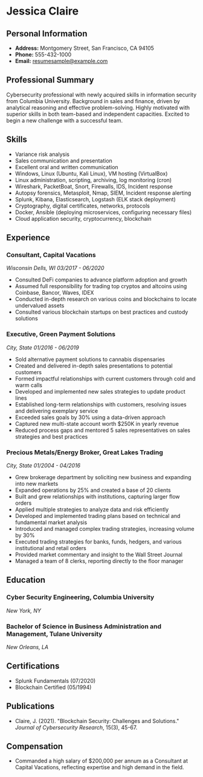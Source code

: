 # Jessica Claire

## Personal Information

- **Address:** Montgomery Street, San Francisco, CA 94105
- **Phone:** 555-432-1000
- **Email:** resumesample@example.com

## Professional Summary

Cybersecurity professional with newly acquired skills in information security from Columbia University. Background in sales and finance, driven by analytical reasoning and effective problem-solving. Highly motivated with superior skills in both team-based and independent capacities. Excited to begin a new challenge with a successful team.

## Skills

- Variance risk analysis
- Sales communication and presentation
- Excellent oral and written communication
- Windows, Linux (Ubuntu, Kali Linux), VM hosting (VirtualBox)
- Linux administration, scripting, archiving, log monitoring (cron)
- Wireshark, PacketBoat, Snort, Firewalls, IDS, Incident response
- Autopsy forensics, Metasploit, Nmap, SIEM, Incident response alerting
- Splunk, Kibana, Elasticsearch, Logstash (ELK stack deployment)
- Cryptography, digital certificates, networks, protocols
- Docker, Ansible (deploying microservices, configuring necessary files)
- Cloud application security, cryptocurrency, blockchain

## Experience

### Consultant, Capital Vacations
*Wisconsin Dells, WI* 
*03/2017 - 06/2020*

- Consulted DeFi companies to advance platform adoption and growth
- Assumed full responsibility for trading top cryptos and altcoins using Coinbase, Bancor, Waves, IDEX
- Conducted in-depth research on various coins and blockchains to locate undervalued assets
- Consulted various blockchain startups on best practices and custody solutions

### Executive, Green Payment Solutions
*City, State* 
*01/2016 - 06/2019*

- Sold alternative payment solutions to cannabis dispensaries
- Created and delivered in-depth sales presentations to potential customers
- Formed impactful relationships with current customers through cold and warm calls
- Developed and implemented new sales strategies to update product lines
- Established long-term relationships with customers, resolving issues and delivering exemplary service
- Exceeded sales goals by 30% using a data-driven approach
- Captured new multi-state account worth $250K in yearly revenue
- Reduced process gaps and mentored 5 sales representatives on sales strategies and best practices

### Precious Metals/Energy Broker, Great Lakes Trading
*City, State* 
*01/2004 - 04/2016*

- Grew brokerage department by soliciting new business and expanding into new markets
- Expanded operations by 25% and created a base of 20 clients
- Built and grew relationships with institutions, capturing larger flow orders
- Applied multiple strategies to analyze data and risk efficiently
- Developed and implemented trading plans based on technical and fundamental market analysis
- Introduced and managed complex trading strategies, increasing volume by 30%
- Executed trading strategies for banks, funds, hedgers, and various institutional and retail orders
- Provided market commentary and insight to the Wall Street Journal
- Managed a team of 8 clerks, reporting directly to the floor manager

## Education

### Cyber Security Engineering, Columbia University
*New York, NY*

### Bachelor of Science in Business Administration and Management, Tulane University
*New Orleans, LA*

## Certifications

- Splunk Fundamentals (07/2020)
- Blockchain Certified (05/1994)

## Publications

- Claire, J. (2021). "Blockchain Security: Challenges and Solutions." *Journal of Cybersecurity Research*, 15(3), 45-67.

## Compensation

- Commanded a high salary of $200,000 per annum as a Consultant at Capital Vacations, reflecting expertise and high demand in the field.